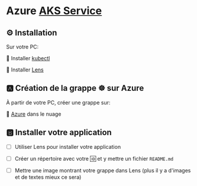 # Azure [AKS Service](https://azure.microsoft.com/services/kubernetes-service)


## :gear: Installation

Sur votre PC:

:round_pushpin: Installer [kubectl](https://github.com/CollegeBoreal/Tutoriels/blob/main/2.MicroServices/3.Orchestration/1.Kubernetes/README.md#a-kubectl-client)

:round_pushpin: Installer [Lens](https://github.com/CollegeBoreal/Tutoriels/blob/main/2.MicroServices/3.Orchestration/1.Kubernetes/README.md#star-ide)

## :a: Création de la grappe :wheel_of_dharma: sur Azure

À partir de votre PC, créer une grappe sur:

:round_pushpin: [Azure](https://github.com/CollegeBoreal/Tutoriels/blob/main/2.MicroServices/3.Orchestration/1.Kubernetes/C.Cluster/1.Public/1.Azure) dans le nuage

## :b: Installer votre application 

- [ ] Utiliser Lens pour installer votre application

- [ ] Créer un répertoire avec votre :id: et y mettre un fichier `README.md` 

- [ ] Mettre une image montrant votre grappe dans Lens (plus il y a d'images et de textes mieux ce sera)
